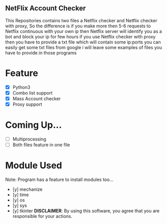 ## NetFlix Account Checker
This Repositories contains two files a Netflix checker and Netflix checker with proxy, So the difference is if you make more then 5-6 requests to Netflix continuous with your own ip then Netflix server will identify you as a bot and block your ip for few hours if you use Netflix checker with proxy then you have to provide a txt file which will contain some ip:ports you can easily get some txt files from google i will leave some examples of files you have to provide in those programs

# Feature
- [x] Python3
- [x] Combo list support
- [x] Mass Account checker
- [x] Proxy support

# Coming Up...
- [ ] Multiprocessing
- [ ] Both files feature in one file

# Module Used
Note: Program has a feature to install modules too...
- [y] mechanize
- [y] time
- [y] os
- [y] sys
- [y] tkinter
**DISCLAIMER**: By using this software, you agree that you are responsible for your actions.